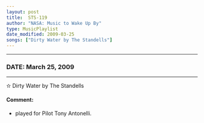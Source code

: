 ```yaml
---
layout: post
title:  STS-119
author: "NASA: Music to Wake Up By"
type: MusicPlaylist
date_modified: 2009-03-25
songs: ["Dirty Water by The Standells"]
---
```


----
### DATE: March 25, 2009
----
✫ Dirty Water by The Standells

#### Comment:
* played for Pilot Tony Antonelli.



<br/>
<center>
	<a target="_blank"
	   href="https://twitter.com/intent/tweet?hashtags=Space,NASA,Playlist,NASAWakeupCalls,SpaceProgram&text={{ page.author}}, '{{ page.songs.first }}' {{ page.title }}, {{ page.date | date: '%B %d, %Y' }}. {{ site.url }}{{ page.url }} @nasawakeupcalls">
	   <i class="fab fa-twitter" alt="Tweet this page" style="font-size: 1.3em;"></i>
	</a>
	&nbsp; 	<i class="fas fa-user-astronaut" style="font-size: 1.5em;"></i> &nbsp;
    <a type="amzn" search="'Dirty Water by The Standells'" category="popular music">
        <i class="fab fa-amazon" style="font-size: 1.3em;"></i>
    </a>
</center>

